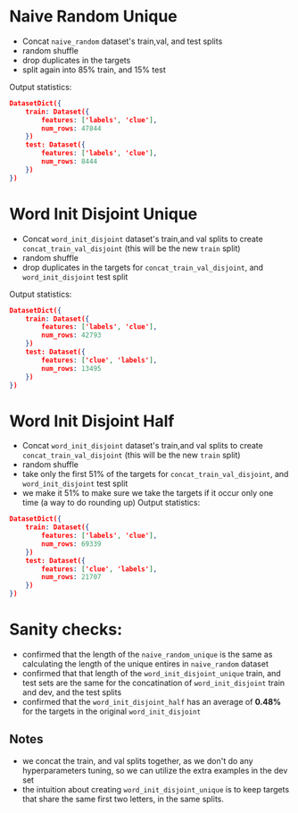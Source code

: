 # Naive Random Unique
* Concat `naive_random` dataset's train,val, and test splits
* random shuffle
* drop duplicates in the targets
* split again into 85% train, and 15% test

Output statistics:
```json
DatasetDict({
    train: Dataset({
        features: ['labels', 'clue'],
        num_rows: 47844
    })
    test: Dataset({
        features: ['labels', 'clue'],
        num_rows: 8444
    })
})
```

# Word Init Disjoint Unique
* Concat `word_init_disjoint` dataset's train,and val splits to create `concat_train_val_disjoint` (this will be the new `train` split)
* random shuffle
* drop duplicates in the targets for `concat_train_val_disjoint`, and `word_init_disjoint` test split

Output statistics:
```json
DatasetDict({
    train: Dataset({
        features: ['labels', 'clue'],
        num_rows: 42793
    })
    test: Dataset({
        features: ['clue', 'labels'],
        num_rows: 13495
    })
})
```

# Word Init Disjoint Half 
* Concat `word_init_disjoint` dataset's train,and val splits to create `concat_train_val_disjoint` (this will be the new `train` split)
* random shuffle
* take only the first 51% of the targets for `concat_train_val_disjoint`, and `word_init_disjoint` test split
* we make it 51% to make sure we take the targets if it occur only one time (a way to do rounding up)
Output statistics:
```json
DatasetDict({
    train: Dataset({
        features: ['labels', 'clue'],
        num_rows: 69339
    })
    test: Dataset({
        features: ['clue', 'labels'],
        num_rows: 21707
    })
})
```



# Sanity checks:
* confirmed that the length of the `naive_random_unique` is the same as calculating the length of the unique entires in `naive_random` dataset
* confirmed that that length of the `word_init_disjoint_unique` train, and test sets are the same for  the concatination of `word_init_disjoint` train and dev, and the test splits
* confirmed that the `word_init_disjoint_half` has an average of **0.48%** for the targets in the original `word_init_disjoint`  

## Notes
* we concat the train, and val splits together, as we don't do any hyperparameters tuning, so we can utilize the extra examples in the dev set
* the intuition about creating `word_init_disjoint_unique` is to keep targets that share the same first two letters, in the same splits.